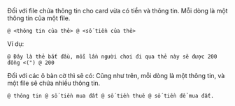 Đối với file chứa thông tin cho card vừa có tiền và thông tin.
Mỗi dòng là một thông tin của một file.

```
@ <thông tin của thẻ> @ <số tiền của thẻ>
```

Ví dụ:

```
@ Đây là thẻ bắt đầu, mỗi lần người chơi đi qua thẻ này sẽ được 200 đồng <(") @ 200
```

Đối với các ô bàn cờ thì sẽ có:
Cũng như trên, mỗi dòng là một thông tin, và một file sẽ chứa nhiều thông tin.

```
@ thông tin @ số tiền mua đất @ số tiền thuê @ số tiền để mua đất.
```